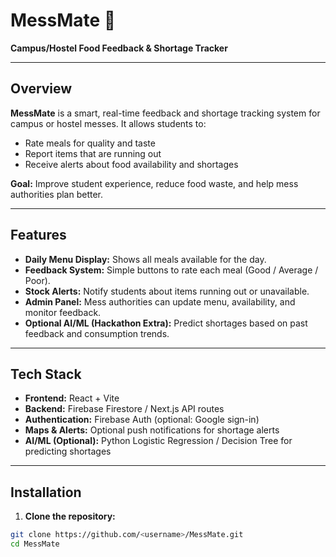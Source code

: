 # MessMate 🥘

**Campus/Hostel Food Feedback & Shortage Tracker**

---

## Overview

**MessMate** is a smart, real-time feedback and shortage tracking system for campus or hostel messes. It allows students to:

- Rate meals for quality and taste
- Report items that are running out
- Receive alerts about food availability and shortages

**Goal:** Improve student experience, reduce food waste, and help mess authorities plan better.

---

## Features

- **Daily Menu Display:** Shows all meals available for the day.
- **Feedback System:** Simple buttons to rate each meal (Good / Average / Poor).
- **Stock Alerts:** Notify students about items running out or unavailable.
- **Admin Panel:** Mess authorities can update menu, availability, and monitor feedback.
- **Optional AI/ML (Hackathon Extra):** Predict shortages based on past feedback and consumption trends.

---

## Tech Stack

- **Frontend:** React + Vite
- **Backend:** Firebase Firestore / Next.js API routes
- **Authentication:** Firebase Auth (optional: Google sign-in)
- **Maps & Alerts:** Optional push notifications for shortage alerts
- **AI/ML (Optional):** Python Logistic Regression / Decision Tree for predicting shortages

---

## Installation

1. **Clone the repository:**

```bash
git clone https://github.com/<username>/MessMate.git
cd MessMate
```
